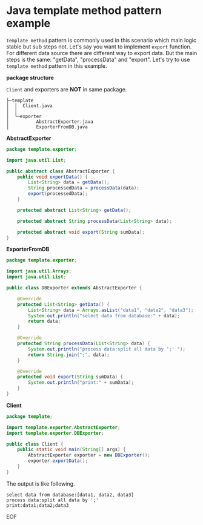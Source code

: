 # Java template method pattern example
`Template method` pattern is commonly used in this scenario which main logic stable but sub steps not. Let's say you want
to implement `export` function. For different data source there are different way to export data. But the main steps is the
same: "getData", "processData" and "export". Let's try to use `template method` pattern in this example.

**package structure**

`Client` and exporters are **NOT** in same package. 
```
├─template
│  │  Client.java
│  │
│  └─exporter
│          AbstractExporter.java
│          ExporterFromDB.java
```

**AbstractExporter**
```java
package template.exporter;

import java.util.List;

public abstract class AbstractExporter {
    public void exportData() {
        List<String> data = getData();
        String processedData = processData(data);
        export(processedData);
    }

    protected abstract List<String> getData();

    protected abstract String processData(List<String> data);

    protected abstract void export(String sumData);
}
```

**ExporterFromDB**
```java
package template.exporter;

import java.util.Arrays;
import java.util.List;

public class DBExporter extends AbstractExporter {

    @Override
    protected List<String> getData() {
        List<String> data = Arrays.asList("data1", "data2", "data3");
        System.out.println("select data from database:" + data);
        return data;
    }

    @Override
    protected String processData(List<String> data) {
        System.out.println("process data:split all data by ';' ");
        return String.join(";", data);
    }

    @Override
    protected void export(String sumData) {
        System.out.println("print:" + sumData);
    }
}
```

**Client**
```java
package template;

import template.exporter.AbstractExporter;
import template.exporter.DBExporter;

public class Client {
    public static void main(String[] args) {
        AbstractExporter exporter = new DBExporter();
        exporter.exportData();
    }
}
```

The output is like following.
```
select data from database:[data1, data2, data3]
process data:split all data by ';' 
print:data1;data2;data3
```

EOF